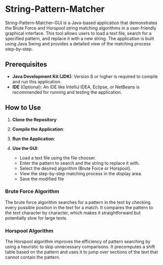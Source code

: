 # String-Pattern-Matcher

String-Pattern-Matcher-GUI is a Java-based application that demonstrates the Brute Force and Horspool string matching algorithms in a user-friendly graphical interface. This tool allows users to load a text file, search for a specified pattern, and replace it with a new string. The application is built using Java Swing and provides a detailed view of the matching process step-by-step.

## Prerequisites

- **Java Development Kit (JDK)**: Version 8 or higher is required to compile and run this application.
- **IDE** (Optional): An IDE like IntelliJ IDEA, Eclipse, or NetBeans is recommended for running and testing the application.

## How to Use

1. **Clone the Repository**

2. **Compile the Application**:

3. **Run the Application**:
  
4. **Use the GUI**:
   - Load a text file using the file chooser.
   - Enter the pattern to search and the string to replace it with.
   - Select the desired algorithm (Brute Force or Horspool).
   - View the step-by-step matching process in the display area.
   - Save the modified file 

### Brute Force Algorithm

The brute force algorithm searches for a pattern in the text by checking every possible position in the text for a match. It compares the pattern to the text character by character, which makes it straightforward but potentially slow for large texts.

### Horspool Algorithm

The Horspool algorithm improves the efficiency of pattern searching by using a heuristic to skip unnecessary comparisons. It precomputes a shift table based on the pattern and uses it to jump over sections of the text that cannot contain the pattern.
